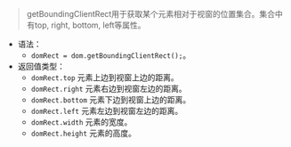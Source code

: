> getBoundingClientRect用于获取某个元素相对于视窗的位置集合。集合中有top, right, bottom, left等属性。
* 语法：
    - ```domRect = dom.getBoundingClientRect();```。
* 返回值类型：
    - ```domRect.top``` 元素上边到视窗上边的距离。
    - ```domRect.right``` 元素右边到视窗左边的距离。
    - ```domRect.bottom``` 元素下边到视窗上边的距离。
    - ```domRect.left``` 元素左边到视窗左边的距离。
    - ```domRect.width``` 元素的宽度。
    - ```domRect.height``` 元素的高度。
